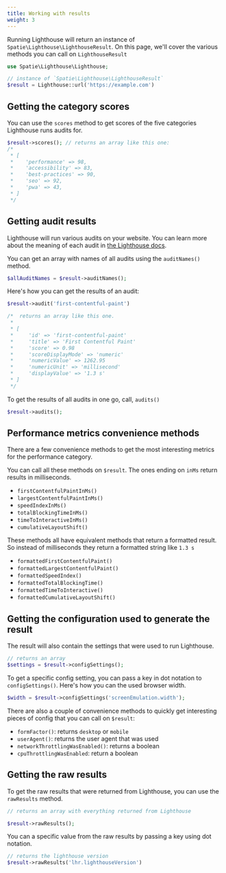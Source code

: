 ```yaml
---
title: Working with results
weight: 3
---
```


Running Lighthouse will return an instance of `Spatie\Lighthouse\LighthouseResult`. On this page, we'll cover the various methods you can call on `LighthouseResult`

```php
use Spatie\Lighthouse\Lighthouse;

// instance of `Spatie\Lighthouse\LighthouseResult`
$result = Lighthouse::url('https://example.com')
```

## Getting the category scores

You can use the `scores` method to get scores of the five categories Lighthouse runs audits for.

```php
$result->scores(); // returns an array like this one:
/*
 * [
 *    'performance' => 98,
 *    'accessibility' => 83,
 *    'best-practices' => 90,
 *    'seo' => 92,
 *    'pwa' => 43,  
 * ]
 */
```

## Getting audit results

Lighthouse will run various audits on your website. You can learn more about the meaning of each audit in [the Lighthouse docs](https://developer.chrome.com/docs/lighthouse/overview).

You can get an array with names of all audits using the `auditNames()` method.

```php
$allAuditNames = $result->auditNames();
```

Here's how you can get the results of an audit:

```php
$result->audit('first-contentful-paint') 

/*  returns an array like this one.
 * 
 * [
 *     'id' => 'first-contentful-paint'
 *     'title' => 'First Contentful Paint'
 *     'score' => 0.98
 *     'scoreDisplayMode' => 'numeric'
 *     'numericValue' => 1262.95
 *     'numericUnit' => 'millisecond'
 *     'displayValue' => '1.3 s'
 * ]
 */
```

To get the results of all audits in one go, call, `audits()`

```php
$result->audits();
```

## Performance metrics convenience methods

There are a few convenience methods to get the most interesting metrics for the performance category.

You can call all these methods on `$result`. The ones ending on `inMs` return results in milliseconds.

- `firstContentfulPaintInMs()`
- `largestContentfulPaintInMs()`
- `speedIndexInMs()`
- `totalBlockingTimeInMs()`
- `timeToInteractiveInMs()`
- `cumulativeLayoutShift()`

These methods all have equivalent methods that return a formatted result. So instead of milliseconds they return a formatted string like `1.3 s`

- `formattedFirstContentfulPaint()`
- `formattedLargestContentfulPaint()`
- `formattedSpeedIndex()`
- `formattedTotalBlockingTime()`
- `formattedTimeToInteractive()`
- `formattedCumulativeLayoutShift()`

## Getting the configuration used to generate the result

The result will also contain the settings that were used to run Lighthouse.

```php
// returns an array
$settings = $result->configSettings();
```

To get a specific config setting, you can pass a key in dot notation to `configSettings()`. Here's how you can the used browser width.

```php
$width = $result->configSettings('screenEmulation.width');
```

There are also a couple of convenience methods to quickly get interesting pieces of config that you can call on `$result`:

- `formFactor()`: returns `desktop` or `mobile`
- `userAgent()`: returns the user agent that was used
- `networkThrottlingWasEnabled()`: returns a boolean
- `cpuThrottlingWasEnabled`: return a boolean

## Getting the raw results

To get the raw results that were returned from Lighthouse, you can use the `rawResults` method.

```php
// returns an array with everything returned from Lighthouse

$result->rawResults();
```

You can a specific value from the raw results by passing a key using dot notation.

```php
// returns the lighthouse version
$result->rawResults('lhr.lighthouseVersion')
```
